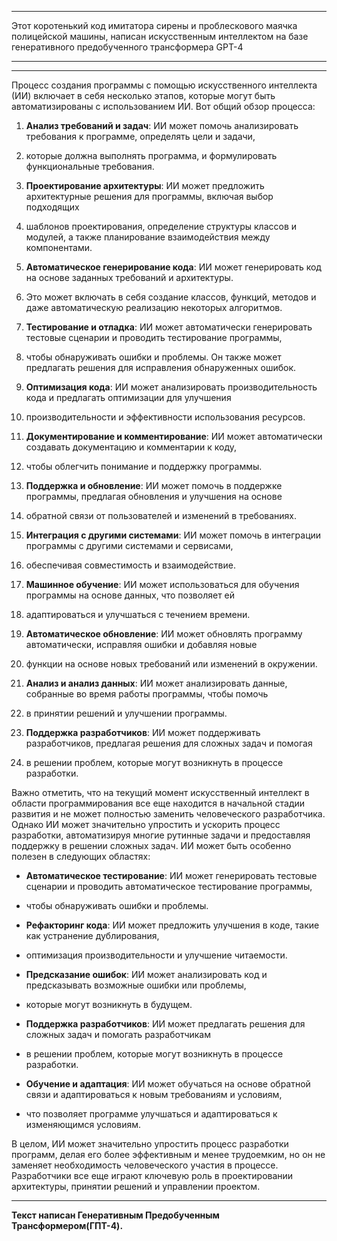 ***************************************************************************************************************************************************************************
Этот коротенький код имитатора сирены и проблескового маячка полицейской машины, написан искусственным интеллектом на базе генеративного предобученного трансформера GPT-4
***************************************************************************************************************************************************************************
**************************************************** **************************************************** **************************
Процесс создания программы с помощью искусственного интеллекта (ИИ) включает в себя несколько этапов,
которые могут быть автоматизированы с использованием ИИ. Вот общий обзор процесса:

1. **Анализ требований и задач**: ИИ может помочь анализировать требования к программе, определять цели и задачи,
2.  которые должна выполнять программа, и формулировать функциональные требования.

3. **Проектирование архитектуры**: ИИ может предложить архитектурные решения для программы, включая выбор подходящих
4.  шаблонов проектирования, определение структуры классов и модулей, а также планирование взаимодействия между компонентами.

5. **Автоматическое генерирование кода**: ИИ может генерировать код на основе заданных требований и архитектуры.
6.  Это может включать в себя создание классов, функций, методов и даже автоматическую реализацию некоторых алгоритмов.

7. **Тестирование и отладка**: ИИ может автоматически генерировать тестовые сценарии и проводить тестирование программы,
8.  чтобы обнаруживать ошибки и проблемы. Он также может предлагать решения для исправления обнаруженных ошибок.

9. **Оптимизация кода**: ИИ может анализировать производительность кода и предлагать оптимизации для улучшения
10.  производительности и эффективности использования ресурсов.

11. **Документирование и комментирование**: ИИ может автоматически создавать документацию и комментарии к коду,
12.  чтобы облегчить понимание и поддержку программы.

13. **Поддержка и обновление**: ИИ может помочь в поддержке программы, предлагая обновления и улучшения на основе
14.  обратной связи от пользователей и изменений в требованиях.

15. **Интеграция с другими системами**: ИИ может помочь в интеграции программы с другими системами и сервисами,
16.  обеспечивая совместимость и взаимодействие.

17. **Машинное обучение**: ИИ может использоваться для обучения программы на основе данных, что позволяет ей
18.  адаптироваться и улучшаться с течением времени.

19. **Автоматическое обновление**: ИИ может обновлять программу автоматически, исправляя ошибки и добавляя новые
20.  функции на основе новых требований или изменений в окружении.

21. **Анализ и анализ данных**: ИИ может анализировать данные, собранные во время работы программы, чтобы помочь
22.  в принятии решений и улучшении программы.

23. **Поддержка разработчиков**: ИИ может поддерживать разработчиков, предлагая решения для сложных задач и помогая
24.  в решении проблем, которые могут возникнуть в процессе разработки.


Важно отметить, что на текущий момент искусственный интеллект в области программирования все еще находится в начальной
стадии развития и не может полностью заменить человеческого разработчика. Однако ИИ может значительно упростить и ускорить
процесс разработки, автоматизируя многие рутинные задачи и предоставляя поддержку в решении сложных задач.
ИИ может быть особенно полезен в следующих областях:


- **Автоматическое тестирование**: ИИ может генерировать тестовые сценарии и проводить автоматическое тестирование программы,
-  чтобы обнаруживать ошибки и проблемы.
- **Рефакторинг кода**: ИИ может предложить улучшения в коде, такие как устранение дублирования,
-  оптимизация производительности и улучшение читаемости.
- **Предсказание ошибок**: ИИ может анализировать код и предсказывать возможные ошибки или проблемы,
-  которые могут возникнуть в будущем.
- **Поддержка разработчиков**: ИИ может предлагать решения для сложных задач и помогать разработчикам
- в решении проблем, которые могут возникнуть в процессе разработки.

- **Обучение и адаптация**: ИИ может обучаться на основе обратной связи и адаптироваться к новым требованиям и условиям,
- что позволяет программе улучшаться и адаптироваться к изменяющимся условиям.


В целом, ИИ может значительно упростить процесс разработки программ, делая его более эффективным и менее трудоемким,
но он не заменяет необходимость человеческого участия в процессе. Разработчики все еще играют ключевую роль
в проектировании архитектуры, принятии решений и управлении проектом.
**************************************************** **************************************************** *******************************************
**Текст написан Генеративным Предобученным Трансформером(ГПТ-4).**
